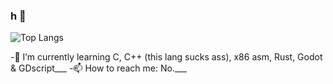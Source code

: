 ### h  👋
<!--![TerminalGoat232's GitHub stats](https://github-readme-stats.vercel.app/api?username=TerminalGoat232)-->
![Top Langs](https://github-readme-stats.vercel.app/api/top-langs/?username=TerminalGoat232)

-🌱 I’m currently learning C, C++ (this lang sucks ass), x86 asm, Rust, Godot & GDscript___
-📫 How to reach me: No.___
<!--
⚡ Fun fact: Classified as an under-average programmer
- 👯 I’m looking to collaborate on ...
- 🤔 I’m looking for help with ...
- 💬 Ask me about ...
- 🔭 I’m currently working on ...
- 😄 Pronouns: ...

-->
